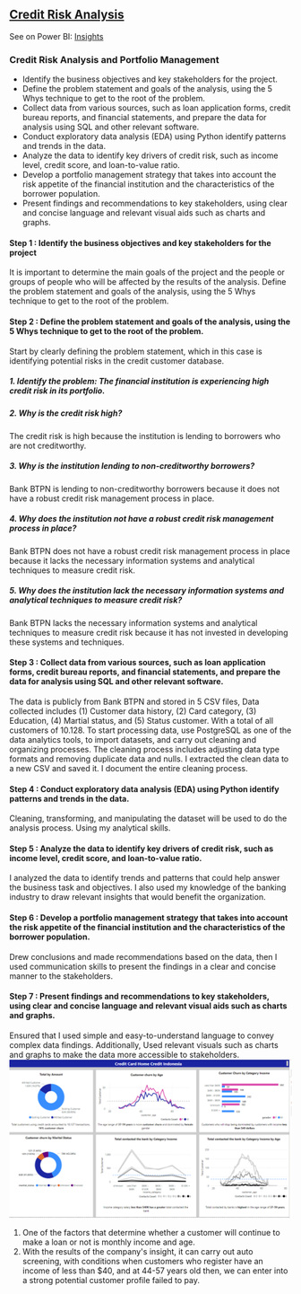 ## [Credit Risk Analysis]()
 See on Power BI: [Insights](https://github.com/Haniaghnia/Hani_Portfolio/blob/dafa719edb6d061a70fde0c5815a0fbd0a1460c5/Power%20BI/DE/DE%20BTPN.pbix)  

### Credit Risk Analysis and Portfolio Management
*	Identify the business objectives and key stakeholders for the project.
*	Define the problem statement and goals of the analysis, using the 5 Whys technique to get to the root of the problem.
*	Collect data from various sources, such as loan application forms, credit bureau reports, and financial statements, and prepare the data for analysis using SQL and other relevant software.
*	Conduct exploratory data analysis (EDA) using Python identify patterns and trends in the data.
*	Analyze the data to identify key drivers of credit risk, such as income level, credit score, and loan-to-value ratio.
*	Develop a portfolio management strategy that takes into account the risk appetite of the financial institution and the characteristics of the borrower population.
*	Present findings and recommendations to key stakeholders, using clear and concise language and relevant visual aids such as charts and graphs.


#### Step 1 : Identify the business objectives and key stakeholders for the project
It is important to determine the main goals of the project and the people or groups of people who will be affected by the results of the analysis. Define the problem statement and goals of the analysis, using the 5 Whys technique to get to the root of the problem. 


#### Step 2 : Define the problem statement and goals of the analysis, using the 5 Whys technique to get to the root of the problem.
Start by clearly defining the problem statement, which in this case is identifying potential risks in the credit customer database.

##### 1. Identify the problem: The financial institution is experiencing high credit risk in its portfolio.
##### 2. Why is the credit risk high?
The credit risk is high because the institution is lending to borrowers who are not creditworthy.
##### 3. Why is the institution lending to non-creditworthy borrowers?
Bank BTPN is lending to non-creditworthy borrowers because it does not have a robust credit risk management process in place.
##### 4. Why does the institution not have a robust credit risk management process in place?
Bank BTPN  does not have a robust credit risk management process in place because it lacks the necessary information systems and analytical techniques to measure credit risk.
##### 5. Why does the institution lack the necessary information systems and analytical techniques to measure credit risk?
Bank BTPN  lacks the necessary information systems and analytical techniques to measure credit risk because it has not invested in developing these systems and techniques.

#### Step 3 : Collect data from various sources, such as loan application forms, credit bureau reports, and financial statements, and prepare the data for analysis using SQL and other relevant software.
The data is publicly from Bank BTPN and stored in 5 CSV files, Data collected includes (1) Customer data history, (2) Card category, (3) Education, (4) Martial status, and (5) Status customer. With a total of all customers of 10.128. To start processing data, use PostgreSQL as one of the data analytics tools, to import datasets, and carry out cleaning and organizing processes. The cleaning process includes adjusting data type formats and removing duplicate data and nulls. I extracted the clean data to a new CSV and saved it. I document the entire cleaning process.

#### Step 4 : Conduct exploratory data analysis (EDA) using Python identify patterns and trends in the data.
Cleaning, transforming, and manipulating the dataset will be used to do the analysis process. Using my analytical skills.

#### Step 5 : Analyze the data to identify key drivers of credit risk, such as income level, credit score, and loan-to-value ratio.
 I analyzed the data to identify trends and patterns that could help answer the business task and objectives. I also used my knowledge of the banking industry to draw relevant insights that would benefit the organization.
 
#### Step 6 : Develop a portfolio management strategy that takes into account the risk appetite of the financial institution and the characteristics of the borrower population.
Drew conclusions and made recommendations based on the data, then I used communication skills to present the findings in a clear and concise manner to the stakeholders.

#### Step 7 : Present findings and recommendations to key stakeholders, using clear and concise language and relevant visual aids such as charts and graphs.
Ensured that I used simple and easy-to-understand language to convey complex data findings. Additionally, Used relevant visuals such as charts and graphs to make the data more accessible to stakeholders.
![](https://github.com/Haniaghnia/Hani_Portfolio/blob/dafa719edb6d061a70fde0c5815a0fbd0a1460c5/Power%20BI/DE/DE.PNG)
1.	One of the factors that determine whether a customer will continue to make a loan or not is monthly income and age.
2.	With the results of the company's insight, it can carry out auto screening, with conditions when customers who register have an income of less than $40, and at 44-57 years old then, we can enter into a strong potential customer profile failed to pay.
